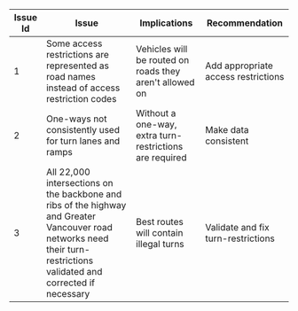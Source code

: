 |Issue Id| Issue                        | Implications                 | Recommendation
|---|------------------------------|------------------------------|-------------------------------------------------------------------|
|1|Some access restrictions are represented as road names instead of access restriction codes|Vehicles will be routed on roads they aren't allowed on|Add appropriate access restrictions|
|2|One-ways not consistently used for turn lanes and ramps|Without a one-way, extra turn-restrictions are required|Make data consistent
|3|All 22,000 intersections on the backbone and ribs of the highway and Greater Vancouver road networks need their turn-restrictions validated and corrected if necessary|Best routes will contain illegal turns| Validate and fix turn-restrictions|
